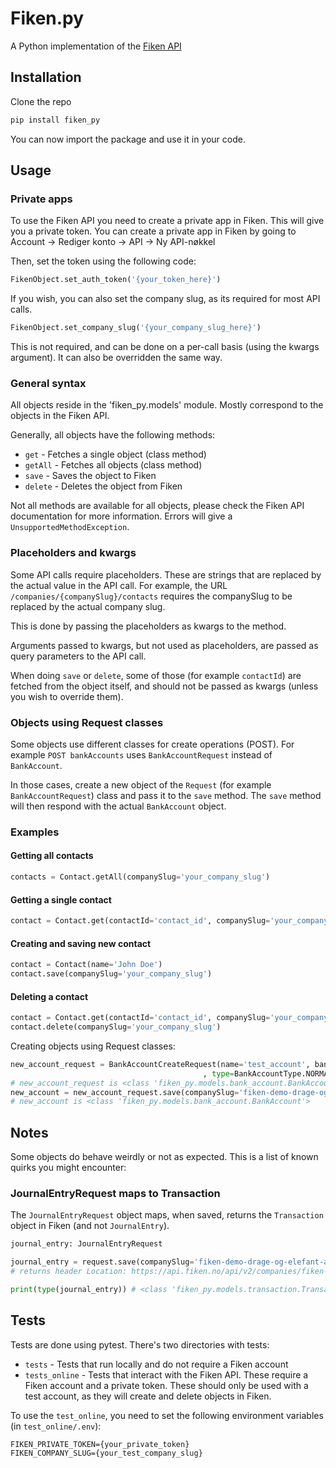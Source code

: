 # Fiken.py
A Python implementation of the [Fiken API](https://api.fiken.no/api/v2/docs/#/contacts/createContact)

## Installation
Clone the repo
```bash
pip install fiken_py
```
You can now import the package and use it in your code.

## Usage
### Private apps
To use the Fiken API you need to create a private app in Fiken. 
This will give you a private token. You can create a private app in Fiken by going to Account -> Rediger konto -> 
API -> Ny API-nøkkel

Then, set the token using the following code:
```python
FikenObject.set_auth_token('{your_token_here}')
```

If you wish, you can also set the company slug, as its required for most API calls.
```python
FikenObject.set_company_slug('{your_company_slug_here}')
```
This is not required, and can be done on a per-call basis (using the kwargs argument).
It can also be overridden the same way.

### General syntax
All objects reside in the 'fiken_py.models' module.
Mostly correspond to the objects in the Fiken API.

Generally, all objects have the following methods:
- `get` - Fetches a single object (class method)
- `getAll` - Fetches all objects (class method)
- `save` - Saves the object to Fiken
- `delete` - Deletes the object from Fiken

Not all methods are available for all objects, please check the Fiken API documentation for more information.
Errors will give a `UnsupportedMethodException`.


### Placeholders and kwargs
Some API calls require placeholders. These are strings that are replaced by the actual value in the API call.
For example, the URL `/companies/{companySlug}/contacts` requires the companySlug to be replaced by the actual company slug.

This is done by passing the placeholders as kwargs to the method.

Arguments passed to kwargs, but not used as placeholders, are passed as query parameters to the API call.

When doing `save` or `delete`, some of those (for example `contactId`) are fetched from
the object itself, and should not be passed as kwargs (unless you wish to override them).

### Objects using Request classes
Some objects use different classes for create operations (POST).
For example `POST bankAccounts` uses `BankAccountRequest` instead of `BankAccount`.  
  
In those cases, create a new object of the `Request` (for example `BankAccountRequest`) class and pass it to the `save` method.
The `save` method will then respond with the actual `BankAccount` object.

### Examples
#### Getting all contacts
```python
contacts = Contact.getAll(companySlug='your_company_slug')
```

#### Getting a single contact
```python
contact = Contact.get(contactId='contact_id', companySlug='your_company_slug')
```

#### Creating and saving new contact
```python
contact = Contact(name='John Doe')
contact.save(companySlug='your_company_slug')
```

#### Deleting a contact
```python
contact = Contact.get(contactId='contact_id', companySlug='your_company_slug')
contact.delete(companySlug='your_company_slug')
```

Creating objects using Request classes:
```python
new_account_request = BankAccountCreateRequest(name='test_account', bankAccountNumber="11122233334 "
                                           , type=BankAccountType.NORMAL)
# new_account_request is <class 'fiken_py.models.bank_account.BankAccountCreateRequest'>
new_account = new_account_request.save(companySlug='fiken-demo-drage-og-elefant-as')
# new_account is <class 'fiken_py.models.bank_account.BankAccount'>
```

## Notes
Some objects do behave weirdly or not as expected.
This is a list of known quirks you might encounter:
### JournalEntryRequest maps to Transaction
The `JournalEntryRequest` object maps, when saved, returns the 
`Transaction` object in Fiken (and not `JournalEntry`).

```python
journal_entry: JournalEntryRequest

journal_entry = request.save(companySlug='fiken-demo-drage-og-elefant-as')
# returns header Location: https://api.fiken.no/api/v2/companies/fiken-demo-drage-og-elefant-as/transactions/{some id}

print(type(journal_entry)) # <class 'fiken_py.models.transaction.Transaction'>
```

## Tests
Tests are done using pytest. There's two directories with tests:
- `tests` - Tests that run locally and do not require a Fiken account
- `tests_online` - Tests that interact with the Fiken API. These require a Fiken account and a private token.
These should only be used with a test account, as they will create and delete objects in Fiken.

To use the `test_online`, you need to set the following environment variables (in `test_online/.env`):
```dotenv
FIKEN_PRIVATE_TOKEN={your_private_token}
FIKEN_COMPANY_SLUG={your_test_company_slug}
```